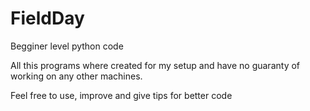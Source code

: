 # FieldDay
Begginer level python code

All this programs where created for my setup and have no guaranty of working on any other machines.

Feel free to use, improve and give tips for better code

